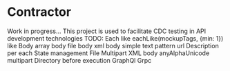 # Contractor
Work in progress...
This project is used to facilitate CDC testing in API development technologies
TODO:
Each like
eachLike(mockupTags, {min: 1})
like
Body array
body file
body xml
body simple text
pattern url
Description per each
State management
File
Multipart
XML body
anyAlphaUnicode
multipart
Directory before execution
GraphQl
Grpc
